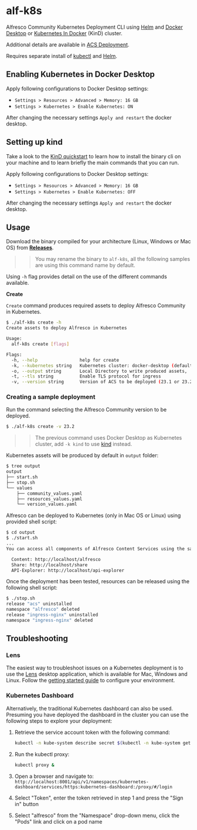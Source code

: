 # alf-k8s

Alfresco Community Kubernetes Deployment CLI using [Helm](https://helm.sh) and [Docker Desktop](https://docs.docker.com/desktop/) or [Kubernetes In Docker](https://kind.sigs.k8s.io/) (KinD) cluster.

Additional details are available in [ACS Deployment](https://github.com/Alfresco/acs-deployment/blob/master/docs/helm/desktop-deployment.md).

Requires separate install of [kubectl](https://kubernetes.io/docs/reference/kubectl/) and [Helm](https://helm.sh).

## Enabling Kubernetes in Docker Desktop

Apply following configurations to Docker Desktop settings:

- `Settings > Resources > Advanced > Memory: 16 GB`
- `Settings > Kubernetes > Enable Kubernetes: ON`

After changing the necessary settings `Apply and restart` the docker desktop.

## Setting up kind

Take a look to the [KinD quickstart](https://kind.sigs.k8s.io/docs/user/quick-start/) to learn how to install the binary cli on your machine and to learn briefly the main commands that you can run.

Apply following configurations to Docker Desktop settings:

- `Settings > Resources > Advanced > Memory: 16 GB`
- `Settings > Kubernetes > Enable Kubernetes: OFF`

After changing the necessary settings `Apply and restart` the docker desktop.

## Usage

Download the binary compiled for your architecture (Linux, Windows or Mac OS) from [**Releases**](https://github.com/aborroy/alf-k8s/releases).

>> You may rename the binary to `alf-k8s`, all the following samples are using this command name by default.

Using `-h` flag provides detail on the use of the different commands available.

**Create**

`Create` command produces required assets to deploy Alfresco Community in Kubernetes.

```bash
$ ./alf-k8s create -h
Create assets to deploy Alfresco in Kubernetes

Usage:
  alf-k8s create [flags]

Flags:
  -h, --help                help for create
  -k, --kubernetes string   Kubernetes cluster: docker-desktop (default) or kind
  -o, --output string       Local Directory to write produced assets, 'output' by default
  -t, --tls string          Enable TLS protocol for ingress
  -v, --version string      Version of ACS to be deployed (23.1 or 23.2)
```

### Creating a sample deployment

Run the command selecting the Alfresco Community version to be deployed.

```bash
$ ./alf-k8s create -v 23.2
```

>> The previous command uses Docker Desktop as Kubernetes cluster, add `-k kind` to use [kind](https://kind.sigs.k8s.io) instead.

Kubernetes assets will be produced by default in `output` folder:

```bash
$ tree output
output
├── start.sh
├── stop.sh
└── values
    ├── community_values.yaml
    ├── resources_values.yaml
    └── version_values.yaml
```

Alfresco can be deployed to Kubernetes (only in Mac OS or Linux) using provided shell script:

```bash
$ cd output
$ ./start.sh
...
You can access all components of Alfresco Content Services using the same root address, but different paths as follows:

  Content: http://localhost/alfresco
  Share: http://localhost/share
  API-Explorer: http://localhost/api-explorer
```

Once the deployment has been tested, resources can be released using the following shell script:

```bash
$ ./stop.sh
release "acs" uninstalled
namespace "alfresco" deleted
release "ingress-nginx" uninstalled
namespace "ingress-nginx" deleted
```

## Troubleshooting

### Lens

The easiest way to troubleshoot issues on a Kubernetes deployment is to use the [Lens](https://k8slens.dev) desktop application, which is available for Mac, Windows and Linux. Follow the [getting started guide](https://docs.k8slens.dev/v4.0.3/getting-started) to configure your environment.

### Kubernetes Dashboard

Alternatively, the traditional Kubernetes dashboard can also be used. Presuming you have deployed the dashboard in the cluster you can use the following steps to explore your deployment:

1. Retrieve the service account token with the following command:

    ```bash
    kubectl -n kube-system describe secret $(kubectl -n kube-system get secret | grep eks-admin | awk '{print $1}')
    ```

2. Run the kubectl proxy:

    ```bash
    kubectl proxy &
    ```

3. Open a browser and navigate to: `http://localhost:8001/api/v1/namespaces/kubernetes-dashboard/services/https:kubernetes-dashboard:/proxy/#/login`

4. Select "Token", enter the token retrieved in step 1 and press the "Sign in" button

5. Select "alfresco" from the "Namespace" drop-down menu, click the "Pods" link and click on a pod name
